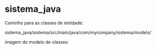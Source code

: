 # sistema_java

Caminho para as classes de entidade:

sistema_java/sistema/src/main/java/com/mycompany/sistema/models/

imagem do modelo de classes:


